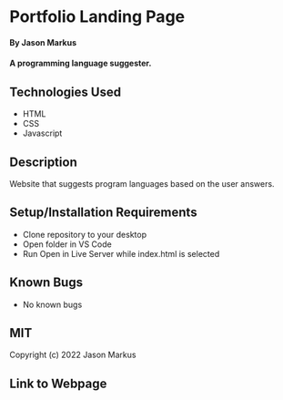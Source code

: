 # Portfolio Landing Page

#### By Jason Markus

#### A programming language suggester.

## Technologies Used

* HTML
* CSS
* Javascript

## Description

Website that suggests program languages based on the user answers.

## Setup/Installation Requirements

* Clone repository to your desktop
* Open folder in VS Code
* Run Open in Live Server while index.html is selected

## Known Bugs

* No known bugs

## MIT

Copyright (c) 2022 Jason Markus

## Link to Webpage